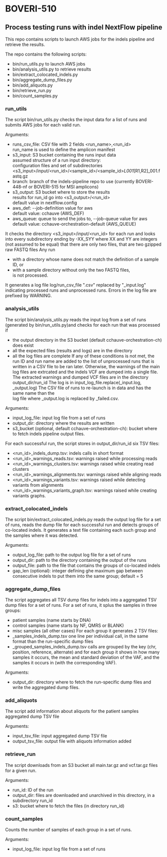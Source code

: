 # BOVERI-510
## Process testing runs with indel NextFlow pipeline

This repo contains scripts to launch AWS jobs for the indels pipeline and
retrieve the results.

The repo contains the following scripts:  
- bin/run_utils.py to launch AWS jobs  
- bin/analysis_utils.py to retrieve results  
- bin/extract_colocated_indels.py
- bin/aggregate_dump_files.py
- bin/add_aliquots.py
- bin/retrieve_run.py
- bin/count_samples.py

### run_utils
The script bin/run_utils.py checks the input data for a list of runs and submits
AWS jobs for each valid run.  

Arguments:  
- runs_csv_file: CSV file with 2 fields <run_name>,<run_id>  
  run_name is used to define the amplicon manifest  
- s3_input: S3 bucket containing the runs input data  
  assumed structure of a run input directory:  
  configuration files and set of subdirectories  
  <s3_input>/input/<run_id>/<sample_id>/<sample_id>_L001_[R1,R2]_001.fastq.gz  
- branch: branch of the indels-pipeline repo to use (currently BOVERI-448-nf or
  BOVERI-515 for MSI amplicons)
- s3_output: S3 bucket where to store the results  
  results for run_id go into <s3_output>/<run_id>  
  default value in nextflow.config  
- aws_def: --job-definition value for aws  
  default value: cchauve (AWS_DEF)  
- aws_queue: queue to send the jobs to, --job-queue value for aws  
  default value: cchauve-orchestration-default (AWS_QUEUE)  

It checks the directory <s3_input>/input/<run_id> for each run and looks into
every subdirectory ending by -XX_SYY where XX and YY are integers (not assumed to
be equal) that there are only two files, that are two gzipped raw FASTQ files
Any run
- with a directory whose name does not match the definition of a sample ID, or  
- with a sample directory without only the two FASTQ files,  
is not processed.  

It generates a log file log/run_csv_file ".csv" replaced by "_input.log" indicating
processed runs and unprocessed runs. Errors in the log file are prefixed by
WARNING.

### analysis_utils
The script bin/analysis_utils.py reads the input log from a set of runs
(generated by bin/run_utils.py)and checks for each run that was
processed if
- the output directory in the S3 bucket (default cchauve-orchestration-ch)
  does exist
- all the expected files (results and logs) are in the directory
- all the log files are complete
If any of these conditions is not met, the run ID and run name are added to
the list of unprocessed runs that is written in a CSV file to be ran later.
Otherwise, the warnings of the main log files are extrcated and the indels
VCF are dumped into a single file.
The extracted warnings and dumped VCF files are in the directory
output_dir/run_id
The log is in input_log_file.replace(_input.log, _output.log)
The CSV file of runs to re-launch is in data and has the same name than the  
log file where _output.log is replaced by _failed.csv.

Arguments:
- input_log_file: input log file from a set of runs
- output_dir: directory where the results are written
- s3_bucket (optional, default cchauve-orchestration-ch): bucket where to
  fetch indels pipeline output files.

For each successful run, the script stores in output_dir/run_id six TSV files:  
- <run_id>_indels_dump.tsv: indels calls in short format
- <run_id>_warnings_reads.tsv: warnings raised while processing reads
- <run_id>_warnings_clusters.tsv: warnings raised while creating read clusters
- <run_id>_warnings_alignments.tsv: warnings raised while aligning reads
- <run_id>_warnings_variants.tsv: warnings raised while detecting variants from
  alignments
- <run_id>_warnings_variants_graph.tsv: warnings raised while creating variants
  graphs.

### extract_colocated_indels
The script bin/extract_colocated_indels.py reads the output log file for a set
of runs, reads the dump file for each successful run and detects groups of
co-located indels. It generates a text file containing each such group and the
samples where it was detected.

Arguments:
- output_log_file: path to the output log file for a set of runs
- output_dir: path to the directory containing the output of the runs
- output_file: path to the file that contains the groups of co-located
  indels
- gap_len (optional): integer defining ghe maximum gap between consecutive
  indels to put them into the same group; default = 5

### aggregate_dump_files
The script aggregates all TSV dump files for indels into a aggregated TSV dump files
for a set of runs. For a set of runs, it splus the samples in three groups:
- patient samples (name starts by DNA)
- control samples (name starts by NF, QMRS or BLANK)
- misc samples (all other cases)
For each group it generates 2 TSV files:
- <group>_samples_indels_dump.tsv
  one line per individual call, in the same format than the run-specific dump files
- <group>_grouped_samples_indels_dump.tsv
  calls are grouped by the key (chr, position, reference, alternate)
  and for each group it shows in how many samples it occurs, the mean and standard
  deviation of the VAF, and the samples it occurs in (with the corresponding VAF).

Arguments:
 - output_dir: directory where to fetch the run-specific dump files and write the
   aggregated dump files.

### add_aliquots
The script add information about aliquots for the patient samples aggregated
dump TSV file

Arguments:
- input_tsv_file: input aggregated dump TSV file
- output_tsv_file: output file with aliquots information added

### retrieve_run
The script downloads from an S3 bucket all main.tar.gz and vcf.tar.gz files for a
given run.

Arguments:
- run_id: ID of the run
- output_dir: files are downloaded and unarchived in this directory, in a
  subdirectory run_id
- s3: bucket where to fetch the files (in directory run_id)

### count_samples
Counts the number of samples of each group in a set of runs.

Arguments:
-  input_log_file: input log file from a set of runs
